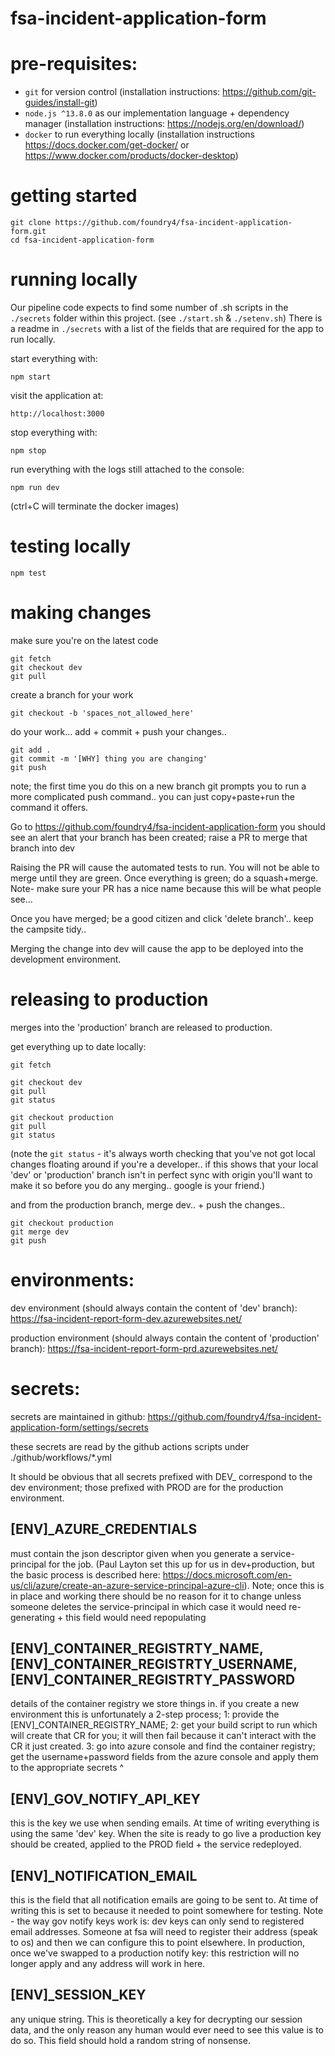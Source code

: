 # fsa-incident-application-form

# pre-requisites:
* `git` for version control (installation instructions: https://github.com/git-guides/install-git)
* `node.js ^13.8.0` as our implementation language + dependency manager (installation instructions: https://nodejs.org/en/download/)
* `docker` to run everything locally (installation instructions https://docs.docker.com/get-docker/ or https://www.docker.com/products/docker-desktop)

# getting started
```
git clone https://github.com/foundry4/fsa-incident-application-form.git
cd fsa-incident-application-form
```

# running locally
Our pipeline code expects to find some number of .sh scripts in the `./secrets` folder within this project. (see `./start.sh` & `./setenv.sh`)
There is a readme in `./secrets` with a list of the fields that are required for the app to run locally.

start everything with:
```
npm start
```

visit the application at:
```
http://localhost:3000
```

stop everything with:
```
npm stop
```

run everything with the logs still attached to the console:
```
npm run dev
```
(ctrl+C will terminate the docker images)

# testing locally
```
npm test
```

# making changes
make sure you're on the latest code
```
git fetch
git checkout dev
git pull
```

create a branch for your work
```
git checkout -b 'spaces_not_allowed_here'
```

do your work...
add + commit + push your changes..
```
git add .
git commit -m '[WHY] thing you are changing'
git push
```
note; the first time you do this on a new branch git prompts you to run a more complicated push command.. you can just copy+paste+run the command it offers.

Go to https://github.com/foundry4/fsa-incident-application-form
you should see an alert that your branch has been created; raise a PR to merge that branch into dev

Raising the PR will cause the automated tests to run. You will not be able to merge until they are green.
Once everything is green; do a squash+merge. Note- make sure your PR has a nice name because this will be what people see...

Once you have merged; be a good citizen and click 'delete branch'.. keep the campsite tidy..

Merging the change into dev will cause the app to be deployed into the development environment.

# releasing to production

merges into the 'production' branch are released to production.

get everything up to date locally:
```
git fetch

git checkout dev
git pull
git status

git checkout production
git pull
git status
```
(note the `git status` - it's always worth checking that you've not got local changes floating around if you're a developer.. if this shows that your local 'dev' or 'production' branch isn't in perfect sync with origin you'll want to make it so before you do any merging.. google is your friend.)

and from the production branch, merge dev.. + push the changes..

```
git checkout production
git merge dev
git push
```

# environments:

dev environment (should always contain the content of 'dev' branch): https://fsa-incident-report-form-dev.azurewebsites.net/

production environment (should always contain the content of 'production' branch): https://fsa-incident-report-form-prd.azurewebsites.net/

# secrets:

secrets are maintained in github: https://github.com/foundry4/fsa-incident-application-form/settings/secrets

these secrets are read by the github actions scripts under ./github/workflows/*.yml

It should be obvious that all secrets prefixed with DEV_ correspond to the dev environment; those prefixed with PROD are for the production environment.

## [ENV]_AZURE_CREDENTIALS
must contain the json descriptor given when you generate a service-principal for the job. (Paul Layton set this up for us in dev+production, but the basic process is described here: https://docs.microsoft.com/en-us/cli/azure/create-an-azure-service-principal-azure-cli). Note; once this is in place and working there should be no reason for it to change unless someone deletes the service-principal in which case it would need re-generating + this field would need repopulating

## [ENV]_CONTAINER_REGISTRTY_NAME,  [ENV]_CONTAINER_REGISTRTY_USERNAME, [ENV]_CONTAINER_REGISTRTY_PASSWORD

details of the container registry we store things in.
if you create a new environment this is unfortunately a 2-step process; 1: provide the [ENV]_CONTAINER_REGISTRY_NAME; 2: get your build script to run which will create that CR for you; it will then fail because it can't interact with the CR it just created. 3: go into azure console and find the container registry; get the username+password fields from the azure console and apply them to the appropriate secrets ^

## [ENV]_GOV_NOTIFY_API_KEY
this is the key we use when sending emails. At time of writing everything is using the same 'dev' key. When the site is ready to go live a production key should be created, applied to the PROD field + the service redeployed.

## [ENV]_NOTIFICATION_EMAIL
this is the field that all notification emails are going to be sent to. At time of writing this is set to <my email> because it needed to point somewhere for testing.
Note - the way gov notify keys work is: dev keys can only send to registered email addresses. Someone at fsa will need to register their address (speak to os) and then we can configure this to point elsewhere.
In production, once we've swapped to a production notify key: this restriction will no longer apply and any address will work in here.

## [ENV]_SESSION_KEY
any unique string. This is theoretically a key for decrypting our session data, and the only reason any human would ever need to see this value is to do so. This field should hold a random string of nonsense.
